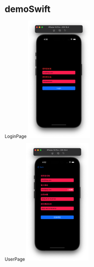 # demoSwift

LoginPage
<img src="https://github.com/hsiehyunju/demoSwift/blob/main/image/LoginPage.png" width=200>

UserPage
<img src="https://github.com/hsiehyunju/demoSwift/blob/main/image/UserPage.png" width=200>
